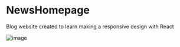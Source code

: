 # NewsHomepage
Blog website created to learn making a responsive design with React


![image](https://github.com/nxoff/NewsHomepage/assets/100073580/93cc148c-1893-4233-88e3-fdd29e82f349)

